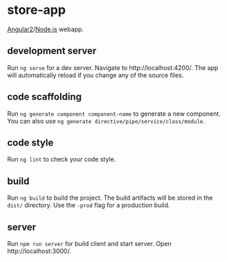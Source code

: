 # store-app
[Angular2](https://angular.io)/[Node.js](https://nodejs.org/en/) webapp.

## development server
Run `ng serve` for a dev server. Navigate to http://localhost:4200/. The app will automatically reload if you change any of the source files.

## code scaffolding
Run `ng generate component component-name` to generate a new component. You can also use `ng generate directive/pipe/service/class/module`.

## code style
Run `ng lint` to check your code style.

## build
Run `ng build` to build the project. The build artifacts will be stored in the `dist/` directory. Use the `-prod` flag for a production build.

## server
Run `npm run server` for build client and start server. Open http://localhost:3000/.
